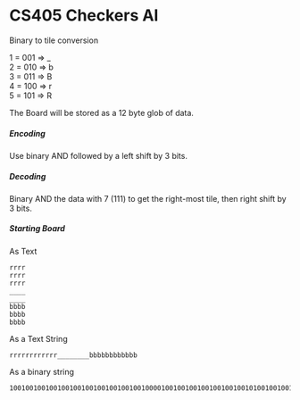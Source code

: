 # CS405 Checkers AI


Binary to tile conversion

1 = 001 => _  
2 = 010 => b  
3 = 011 => B  
4 = 100 => r  
5 = 101 => R  

The Board will be stored as a 12 byte glob of data.  
##### Encoding  
Use binary AND followed by a left shift by 3 bits.  

##### Decoding  
Binary AND the data with 7 (111) to get the right-most tile, then right shift by 3 bits.

##### Starting Board
As Text  
```
rrrr
rrrr
rrrr
____
____
bbbb
bbbb
bbbb
```

As a Text String
```
rrrrrrrrrrrr________bbbbbbbbbbbb
```

As a binary string
```
100100100100100100100100100100100100001001001001001001001001010010010010010010010010010010010010
```

